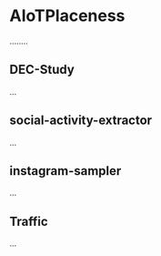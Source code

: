 # AIoTPlaceness

........

## DEC-Study

...

## social-activity-extractor

...

## instagram-sampler

...

## Traffic

...

